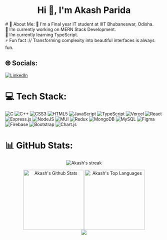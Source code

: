 <h1 align="center">Hi 👋, I'm Akash Parida</h1>
# 💫 About Me:
🏫 I'm a Final year IT student at IIIT Bhubaneswar, Odisha.<br>🔭 I’m currently working on MERN Stack Development.<br>🌱 I’m currently learning TypeScript.<br>⚡ Fun fact :// Transforming complexity into beautiful interfaces is always fun.


## 🌐 Socials:
[![LinkedIn](https://img.shields.io/badge/LinkedIn-%230077B5.svg?logo=linkedin&logoColor=white)](https://linkedin.com/in/akash-parida-ap) 

# 💻 Tech Stack:
![C](https://img.shields.io/badge/c-%2300599C.svg?style=flat&logo=c&logoColor=white) ![C++](https://img.shields.io/badge/c++-%2300599C.svg?style=flat&logo=c%2B%2B&logoColor=white) ![CSS3](https://img.shields.io/badge/css3-%231572B6.svg?style=flat&logo=css3&logoColor=white) ![HTML5](https://img.shields.io/badge/html5-%23E34F26.svg?style=flat&logo=html5&logoColor=white) ![JavaScript](https://img.shields.io/badge/javascript-%23323330.svg?style=flat&logo=javascript&logoColor=%23F7DF1E) ![TypeScript](https://img.shields.io/badge/typescript-%23007ACC.svg?style=flat&logo=typescript&logoColor=white) ![Vercel](https://img.shields.io/badge/vercel-%23000000.svg?style=flat&logo=vercel&logoColor=white) ![React](https://img.shields.io/badge/react-%2320232a.svg?style=flat&logo=react&logoColor=%2361DAFB) ![Express.js](https://img.shields.io/badge/express.js-%23404d59.svg?style=flat&logo=express&logoColor=%2361DAFB) ![NodeJS](https://img.shields.io/badge/node.js-6DA55F?style=flat&logo=node.js&logoColor=white) ![MUI](https://img.shields.io/badge/MUI-%230081CB.svg?style=flat&logo=mui&logoColor=white) ![Redux](https://img.shields.io/badge/redux-%23593d88.svg?style=flat&logo=redux&logoColor=white) ![MongoDB](https://img.shields.io/badge/MongoDB-%234ea94b.svg?style=flat&logo=mongodb&logoColor=white) ![MySQL](https://img.shields.io/badge/mysql-%2300000f.svg?style=flat&logo=mysql&logoColor=white) ![Figma](https://img.shields.io/badge/figma-%23F24E1E.svg?style=flat&logo=figma&logoColor=white) ![Firebase](https://img.shields.io/badge/Firebase-039BE5?style=flat&logo=Firebase&logoColor=white) ![Bootstrap](https://img.shields.io/badge/bootstrap-%238511FA.svg?style=flat&logo=bootstrap&logoColor=white) ![Chart.js](https://img.shields.io/badge/chart.js-F5788D.svg?style=flat&logo=chart.js&logoColor=white)
# 📊 GitHub Stats:
<p align="center">
<img  alt="Akash's streak" src="https://github-readme-streak-stats.herokuapp.com/?user=akash5k&theme=black-ice&hide_border=true&stroke=0000&background=060A0CD0"/>
</a>  
</p>
<p align="center">
<a href="https://github.com/akash5k"><img align="center" alt="Akash's Github Stats" src="https://github-readme-stats.vercel.app/api/?username=akash5k&show_icons=true&count_private=true&theme=react&hide_border=true&bg_color=0D1117" height="192px"/></a>
<a href="https://github.com/akash5k"><img align="center" height="192px" alt="Akash's Top Languages" src="https://github-readme-stats.vercel.app/api/top-langs/?username=akash5k&langs_count=20&count_private=true&layout=compact&theme=react&hide_border=true&bg_color=0D1117" /></a>
<br/>
<a href="https://visitcount.itsvg.in">
  <img src="https://visitcount.itsvg.in/api?id=akash5k&label=Profile%20Views&color=1&icon=5&pretty=false" />
</a>
</p>
